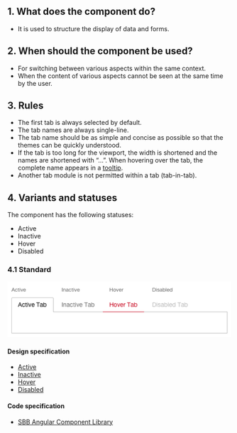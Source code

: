 ## 1. What does the component do?
* It is used to structure the display of data and forms.


## 2. When should the component be used? 
* For switching between various aspects within the same context.
* When the content of various aspects cannot be seen at the same time by the user.


## 3. Rules
* The first tab is always selected by default.
* The tab names are always single-line.
* The tab name should be as simple and concise as possible so that the themes can be quickly understood.
* If the tab is too long for the viewport, the width is shortened and the names are shortened with “…”. When hovering over the tab, the complete name appears in a [tooltip](https://digital.sbb.ch/en/webapps/components/tooltip).
* Another tab module is not permitted within a tab (tab-in-tab).


## 4. Variants and statuses
The component has the following statuses:
* Active
* Inactive
* Hover
* Disabled

### 4.1 Standard
![Image of the tab component](https://raw.githubusercontent.com/sbb-design-systems/design-system-webapp-documentation/master/documentation/components/tab/images/tab_default.png 'class: image')

#### Design specification
* [Active](https://sbb.invisionapp.com/d/main#/console/17140415/355318571/inspect)
* [Inactive](https://sbb.invisionapp.com/d/main#/console/17140415/355318572/inspect)
* [Hover](https://sbb.invisionapp.com/d/main#/console/17140415/355318573/inspect)
* [Disabled](https://sbb.invisionapp.com/d/main#/console/17140415/395669804/inspect)

#### Code specification
* [SBB Angular Component Library](https://sbb-angular.app.sbb.ch/business/components/tabs)
